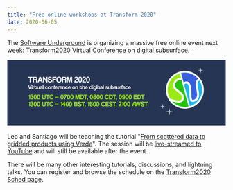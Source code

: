 ```yaml
---
title: "Free online workshops at Transform 2020"
date: 2020-06-05
---
```


The [Software Underground](https://softwareunderground.org/) is organizing a
massive free online event next week:
[Transform2020 Virtual Conference on digital subsurface](https://transform2020.sched.com/).

[![Transform2020 Virtual Conference on digital subsurface](../images/news/transform2020.jpg)](https://transform2020.sched.com/)

Leo and Santiago will be teaching the tutorial
"[From scattered data to gridded products using Verde](https://transform2020.sched.com/event/c7KE/tutorial-from-scattered-data-to-gridded-products-using-verde)".
The session will be [live-streamed to
YouTube](https://www.youtube.com/watch?v=-xZdNdvzm3E) and will still be
available after the event.

There will be many other interesting tutorials, discussions, and lightning
talks. You can register and browse the schedule on the
[Transform2020 Sched page](https://transform2020.sched.com).
